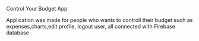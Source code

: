 Control Your Budget App


Application was made for people who wants to controll their budget such as expenses,charts,edit profile, logout user, all connected with Firebase database
